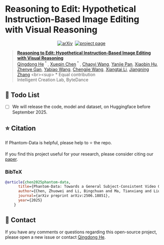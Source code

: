 # Reasoning to Edit: Hypothetical Instruction-Based Image Editing with Visual Reasoning


<div align="center">
  
[![arXiv](https://img.shields.io/badge/arXiv%20paper-2502.11079-b31b1b.svg)](https://arxiv.org/abs/2506.18851)&nbsp;
[![project page](https://img.shields.io/badge/Project_page-More_visualizations-green)](https://)&nbsp;
</div>

> [**Reasoning to Edit: Hypothetical Instruction-Based Image Editing with Visual Reasoning**](https://arxiv.org/abs/2502.11079)<br>
> [Qingdong He](https://scholar.google.com/citations?user=gUJWww0AAAAJ&hl=zh-CN)<sup> * </sup>, [Xueqin Chen](https://scholar.google.com/citations?user=6F-iHFsAAAAJ&hl=zh-CN)<sup> * </sup>, [Chaoyi Wang](https://orcid.org/0000-0003-0164-1953), [Yanjie Pan](https://github.com/chfyfr), [Xiaobin Hu](https://scholar.google.com/citations?user=3lMuodUAAAAJ&hl=th), [Zhenye Gan](https://scholar.google.com/citations?user=fa4NkScAAAAJ), [Yabiao Wang](https://scholar.google.com/citations?user=xiK4nFUAAAAJ&hl=zh-CN), [Chengjie Wang](https://scholar.google.com/citations?user=fqte5H4AAAAJ&hl=zh-CN), [Xiangtai Li](https://scholar.google.com/citations?user=FL3ReD0AAAAJ&hl=zh-CN), [Jiangning Zhang]([https://scholar.google.com/citations?user=9rWWCgUAAAAJ](https://scholar.google.com.hk/citations?user=2hA4X9wAAAAJ&hl=zh-CN))
> <br><sup> * </sup>Equal contribution
> <br>Intelligent Creation Lab, ByteDance<br>


<!-- # Phantom-Data
Phantom-Data: Towards a General Subject-Consistent Video Generation Dataset -->
## 📑 Todo List
- [ ] We will release the code, model and dataset, on Huggingface before September 2025.



## ⭐ Citation

If Phantom-Data is helpful, please help to ⭐ the repo.

If you find this project useful for your research, please consider citing our [paper](https://arxiv.org/abs/2506.18851).

### BibTeX
```bibtex
@article{chen2025phantom-data,
      title={Phantom-Data: Towards a General Subject-Consistent Video Generation Dataset},
      author={Chen, Zhuowei and Li, Bingchuan and Ma, Tianxiang and Liu, Lijie and Liu, Mingcong and Zhang, Yi and Li, Gen and Li, Xinghui and Zhou, Siyu and He, Qian and Wu, Xinglong},
      journal={arXiv preprint arXiv:2506.18851},
      year={2025}
    }
```

## 📧 Contact
If you have any comments or questions regarding this open-source project, please open a new issue or contact [Qingdong He](yingcaihe@tencent.com).
